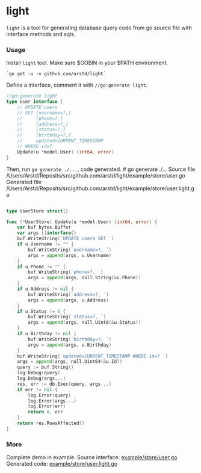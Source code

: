 light
=====

`light` is a tool for generating database query code from go source file with
interface methods and sqls.

### Usage

Install `light` tool. Make sure $GOBIN in your $PATH environment.

    `go get -u -v github.com/arstd/light`

Define a interface, comment it with `//go:generate light`.

```go
//go:generate light
type User interface {
    // UPDATE users
    // SET [username=?,]
    //     [phone=?,]
    //     [address=?,]
    //     [status=?,]
    //     [birthday=?,]
    //     updated=CURRENT_TIMESTAMP
    // WHERE id=?
    Update(u *model.User) (int64, error)
}
```

Then, run `go generate ./...`, code generated.
	# go generate ./...
	Source file    /Users/Arstd/Reposits/src/github.com/arstd/light/example/store/user.go
	Generated file /Users/Arstd/Reposits/src/github.com/arstd/light/example/store/user.light.go

```go

type UserStore struct{}

func (*UserStore) Update(u *model.User) (int64, error) {
	var buf bytes.Buffer
	var args []interface{}
	buf.WriteString(`UPDATE users SET `)
	if u.Username != "" {
		buf.WriteString(`username=?, `)
		args = append(args, u.Username)
	}
	if u.Phone != "" {
		buf.WriteString(`phone=?, `)
		args = append(args, null.String(&u.Phone))
	}
	if u.Address != nil {
		buf.WriteString(`address=?, `)
		args = append(args, u.Address)
	}
	if u.Status != 0 {
		buf.WriteString(`status=?, `)
		args = append(args, null.Uint8(&u.Status))
	}
	if u.Birthday != nil {
		buf.WriteString(`birthday=?, `)
		args = append(args, u.Birthday)
	}
	buf.WriteString(`updated=CURRENT_TIMESTAMP WHERE id=? `)
	args = append(args, null.Uint64(&u.Id))
	query := buf.String()
	log.Debug(query)
	log.Debug(args...)
	res, err := db.Exec(query, args...)
	if err != nil {
		log.Error(query)
		log.Error(args...)
		log.Error(err)
		return 0, err
	}
	return res.RowsAffected()
}
```

### More

Complete demo in example.
Source interface: [example/store/user.go](example/store/user.go)
Generated code: [example/store/user.light.go](example/store/user.light.go)
